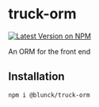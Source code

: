 # truck-orm

[![Latest Version on NPM](https://img.shields.io/npm/v/@blunck/truck-orm.svg?style=flat-square)](https://www.npmjs.com/package/@blunck/truck-orm)

An ORM for the front end

## Installation

```bash
npm i @blunck/truck-orm
```

